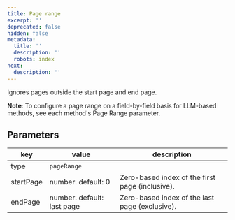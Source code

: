 ```yaml
---
title: Page range
excerpt: ''
deprecated: false
hidden: false
metadata:
  title: ''
  description: ''
  robots: index
next:
  description: ''
---
```

Ignores pages outside the start page and end page.

**Note**: To configure a page range on a field-by-field basis for LLM-based methods, see each method's Page Range parameter.

Parameters
----

<table>
  <thead>
    <tr>
      <th>key</th>
      <th>value</th>
      <th>description</th>
    </tr>
  </thead>
  <tbody>
    <tr>
      <td>type</td>
      <td><code>pageRange</code></td>
      <td></td>
    </tr>
    <tr>
      <td>startPage</td>
      <td>number. default: 0</td>
      <td>Zero-based index of the first page (inclusive).</td>
    </tr>
    <tr>
      <td>endPage</td>
      <td>number. default: last page</td>
      <td>Zero-based index of the last page (exclusive).</td>
    </tr>
  </tbody>
</table>